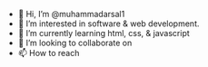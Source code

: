 - 👋 Hi, I’m @muhammadarsal1
- 👀 I’m interested in software & web development.
- 🌱 I’m currently learning html, css, & javascript 
- 💞️ I’m looking to collaborate on 
- 📫 How to reach

<!---
muhammadarsal1/muhammadarsal1 is a ✨ special ✨ repository because its `README.md` (this file) appears on your GitHub profile.
You can click the Preview link to take a look at your changes.
--->
